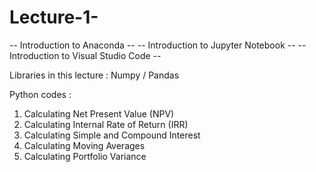 # Lecture-1-

-- Introduction to Anaconda -- 
-- Introduction to Jupyter Notebook -- 
-- Introduction to Visual Studio Code -- 

Libraries in this lecture : 
Numpy / Pandas

Python codes : 
1) Calculating Net Present Value (NPV)
2) Calculating Internal Rate of Return (IRR)
3) Calculating Simple and Compound Interest
4) Calculating Moving Averages
5) Calculating Portfolio Variance
